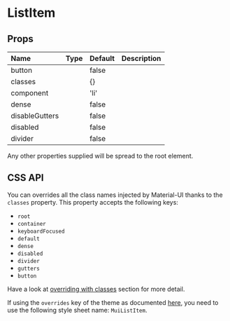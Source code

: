 <!--- This documentation is automatically generated, do not try to edit it. -->

# ListItem



## Props
| Name | Type | Default | Description |
|:-----|:-----|:--------|:------------|
| button |  | false |  |
| classes |  | {} |  |
| component |  | 'li' |  |
| dense |  | false |  |
| disableGutters |  | false |  |
| disabled |  | false |  |
| divider |  | false |  |

Any other properties supplied will be spread to the root element.

## CSS API

You can overrides all the class names injected by Material-UI thanks to the `classes` property.
This property accepts the following keys:
- `root`
- `container`
- `keyboardFocused`
- `default`
- `dense`
- `disabled`
- `divider`
- `gutters`
- `button`

Have a look at [overriding with classes](/customization/overrides#overriding-with-classes)
section for more detail.

If using the `overrides` key of the theme as documented
[here](/customization/themes#customizing-all-instances-of-a-component-type),
you need to use the following style sheet name: `MuiListItem`.

